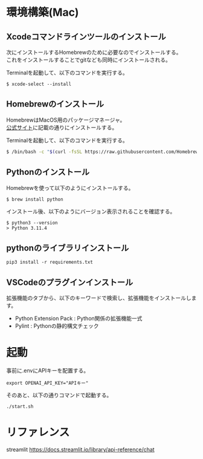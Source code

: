 # 環境構築(Mac)

## Xcodeコマンドラインツールのインストール

次にインストールするHomebrewのために必要なのでインストールする。  
これをインストールすることでgitなども同時にインストールされる。

Terminalを起動して、以下のコマンドを実行する。

```
$ xcode-select --install
```

## Homebrewのインストール

HomebrewはMacOS用のパッケージマネージャ。  
[公式サイト](https://docs.brew.sh/Installation)に記載の通りにインストールする。

Terminalを起動して、以下のコマンドを実行する。

```bash
$ /bin/bash -c "$(curl -fsSL https://raw.githubusercontent.com/Homebrew/install/HEAD/install.sh)"
```

## Pythonのインストール

Homebrewを使って以下のようにインストールする。

```
$ brew install python
```

インストール後、以下のようにバージョン表示されることを確認する。

```
$ python3 --version
> Python 3.11.4
```

## pythonのライブラリインストール

```
pip3 install -r requirements.txt
```

## VSCodeのプラグインインストール

拡張機能のタブから、以下のキーワードで検索し、拡張機能をインストールします。

* Python Extension Pack : Python関係の拡張機能一式
* Pylint : Pythonの静的構文チェック

# 起動

事前に.envにAPIキーを配置する。

```
export OPENAI_API_KEY="APIキー"
```

そのあと、以下の通りコマンドで起動する。

```
./start.sh
```

# リファレンス

streamlit https://docs.streamlit.io/library/api-reference/chat

